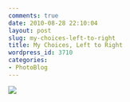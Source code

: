 ```yaml
---
comments: true
date: 2010-08-28 22:10:04
layout: post
slug: my-choices-left-to-right
title: My Choices, Left to Right
wordpress_id: 3710
categories:
- PhotoBlog
---
```


![](http://ryanfitzer.com/main/wp-content/uploads/2010/08/photo14-950x709.jpg)
